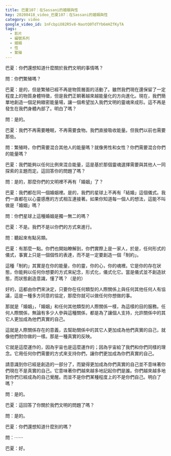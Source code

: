 ```yaml
---
title: 巴夏107：在Sassani的婚姻與性
key: 20200418_video_巴夏107：在Sassani的婚姻與性
category: video
google_video_id: 1nFcbpiO82R5v8-NaotQ0TdTYb6mHZfKyTA
tags:
  - 影片
  - 編號系列
  - 婚姻
  - 性
  - 繁殖
---
```


巴夏：你們還想知道什麼關於我們文明的事情嗎？

問：你們繁殖嗎？

巴夏：是的，但是繁殖已經不再是物質層面的活動了。雖然我們現在還保留了一定程度上的物質身體特徵，但是我們正朝著越來越能量化的方向進化。現在，我們簡單地創造一個足夠緻密能量場，讓一個希望加入我們文明的靈魂來成形。這不再是發生在我們身體內部了。明白了嗎？

問：是的。

巴夏：我們不再需要睡眠，不再需要食物。我們直接吸收能量。但我們以前也需要那些。

問：繁殖時，你們需要混合其他人的能量嗎？就像男性和女性？你們需要混合你們的能量嗎？

巴夏：我們能夠以任何比例來混合能量，這是基於那個靈魂選擇需要與其他人一同探索的主題而定。這回答你的問題了嗎？

問：是的，那麼你們的文明裡不再有「婚姻」了？

巴夏：我們都在同一個婚姻裡。是的，我們的星球上不再有「結婚」這個儀式。我們一直都在以心靈感應的方式相互連接著。如果你知道每一個人的想法，這能不叫做是「婚姻」嗎？

問：你們星球上這種婚姻是獨一無二的嗎？

巴夏：不是。我們不是以你們的方式來進行。

問：聽起來有點另類。

巴夏：有那麼一點。你們也開始瞭解到，你們實際上是一家人，於是，任何形式的儀式，事實上只是一個個性的表達，而不是一定要創造一個「制約」。

這種「制約」其實是在你的能量，你的靈，你的心，你的魂裡。它是你的存在狀態，你能夠以任何你想要的方式來紀念，形式化，儀式化它。當是儀式並不創造狀態，而狀態創造意識，懂了嗎？（是的）

好的，這都由你們來決定，只要你在任何類型的人際關係上與任何其他任何人有協議，這是一種多方同意的協定，那麼你就可以做任何你想做的事。

那就是「婚姻」，「婚姻」和任何其他類型的人際關係一樣，為這樣的目的服務。任何人際關係，無論有多少人參與這種關係，都是為了讓個人支持，允許關係中的其它人更加成為他們真實的自己。

這就是人際關係存在的意義，去幫助關係中的其它人更加成為他們真實的自己，就像他們對你做的一樣。那是一種真實的反映。

它就是這麼運作的，因為宇宙也是這麼運作的；因為宇宙給了我們和你們同樣的理念。它用任何你們需要的方式來支持你們，讓你們更加成為你們真實的自己。

請意識到你已經是創造的一部分了，而變得更加成為你們真實的自己並不意味著你們現在不是真實的自己。它意味著你們越來越多地記起你們是誰。你們越來越多地對你們已經成為的自己覺醒。而並不是你們某種程度上的不是你們自己。明白了嗎？

問：是的。

巴夏：這回答了你關於我們文明的問題了嗎？

問：是的。

巴夏：你們還想知道什麼別的嗎？

問：⋯⋯

巴夏：好。

